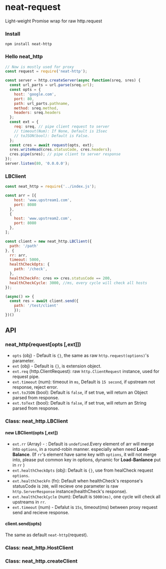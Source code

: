 # neat-request
Light-weight Promise wrap for raw http.request

### Install
```shell
npm install neat-http
```

### Hello neat_http
```js
// Now is mostly used for proxy
const request = require('neat-http');

const server = http.createServer(async function(sreq, sres) {
  const url_parts = url.parse(sreq.url);
  const opts = {
    host: 'google.com',
    port: 80,
    path: url_parts.pathname,
    method: sreq.method,
    headers: sreq.headers
  };
  const ext = {
    req: sreq, // pipe client request to server
    // timeout(Num): If None, Default is 15sec
    // toJSON(bool): Default is False.
  };
  const cres = await request(opts, ext);
  sres.writeHead(cres.statusCode, cres.headers);
  cres.pipe(sres); // pipe client to server response
});
server.listen(80, '0.0.0.0');

```

### LBClient
```js
const neat_http = require('../index.js');

const arr = [{
    host: 'www.upstream1.com',
    port: 8080
  },
  {
    host: 'www.upstream2.com',
    port: 8080
  },
];

const client = new neat_http.LBClient({
  path: '/path'
}, {
  rr: arr,
  timeout: 5000,
  healthCheckOpts: {
    path: '/check',
  },
  healthCheckFn: cres => cres.statusCode == 200,
  healthCheckCycle: 3000, //ms, every cycle will check all hosts
});

(async() => {
  const res = await client.send({
    path: '/test/client'
    });
})()
```

## API

### neat_http(request[opts [,ext]])
- `opts` (obj) - Default is `{}`, the same as raw `http.request(options)`'s parameter.
- `ext` (obj) - Default is `{}`, is extension object.
- `ext.req` (http.ClientRequest): raw `http.ClientRequest` instance, used for request pipe.
- `ext.timeout` (num): timeout in `ms`, Default is `15 second`, if upstream not response, reject error.
- `ext.toJSON` (bool): Default is `false`, if set true, will return an Object parsed from response.
- `ext.toText` (bool): Default is `false`, if set true, will return an String parsed from response.

### Class: neat_http.LBClient
#### new LBClient(opts [,ext])

- `ext.rr` (Array) - : Default is `undefined`.Every element of arr will merge into `options`, in a round-robin manner. especially when need **Load-Balance**. (If `rr`'s element have same key with `options`, it will not merge into, please put common key in options, dynamic for **Load-Banlance** put in `rr` )
- `ext.healthCheckOpts` (obj): Default is `{}`, use from healCheck request `options`.
- `ext.healthCheckFn` (fn): Default when healthCheck's response's statusCode is `200`, will recieve one parameter is raw `http.ServerResponse` instance(healthCheck's response).
- `ext.healthCheckCycle` (num): Default is `5000(ms)`, one cycle will check all upstreams in `rr`.
- `ext.timeout` (num) - Defalut is `15s`, timeout(ms) between proxy request send and recieve response.
#### client.send(opts)
The same as default `neat-http`(request).

### Class: neat_http.HostClient
### Class: neat_http.createClient